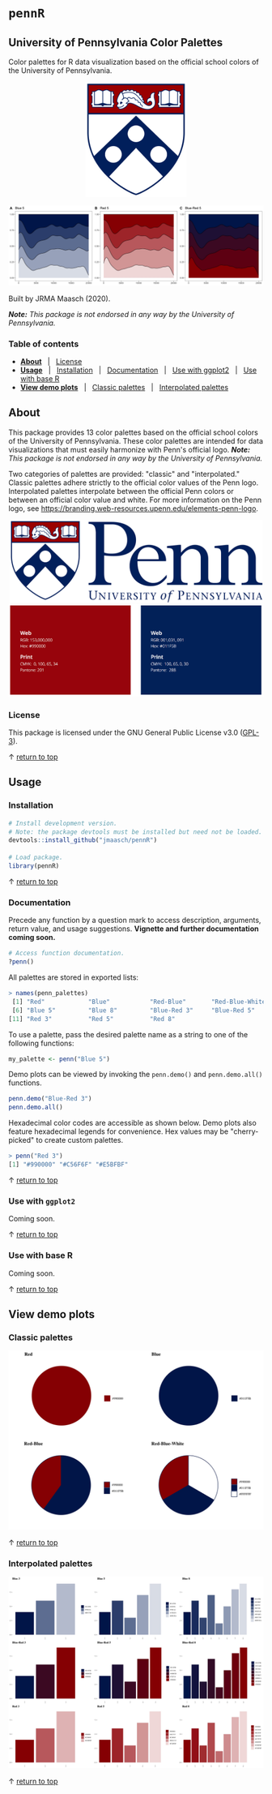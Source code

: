 # `pennR`
## University of Pennsylvania Color Palettes

Color palettes for R data visualization based on the official school colors of the University of Pennsylvania.

<p align="center">
 <img src="https://github.com/jmaasch/pennR/blob/master/figures/UniversityofPennsylvania_Shield_RGB.jpg" width="200"/>
</p>

![density](https://github.com/jmaasch/pennR/blob/master/figures/density_grid.jpg)

Built by JRMA Maasch (2020).

***Note:*** *This package is not endorsed in any way by the University of Pennsylvania.*


### Table of contents

* **[About](#About)** &nbsp; | &nbsp; [License](#License)
* **[Usage](#Usage)** &nbsp; | &nbsp; [Installation](#Installation) &nbsp; | &nbsp; [Documentation](#Documentation) &nbsp; | &nbsp; [Use with ggplot2](#Use-with-ggplot2) &nbsp; | &nbsp; [Use with base R](#Use-with-base-R)
* **[View demo plots](#View-demo-plots)** &nbsp; | &nbsp; [Classic palettes](#Classic-palettes) &nbsp; | &nbsp; [Interpolated palettes](#Interpolated-palettes)

## About

This package provides 13 color palettes based on the official school colors of the University of Pennsylvania. These color palettes are intended for data visualizations that must easily harmonize with Penn's official logo. ***Note:*** *This package is not endorsed in any way by the University of Pennsylvania.*

Two categories of palettes are provided: "classic" and "interpolated." Classic palettes adhere strictly to the official color values of the Penn logo. Interpolated palettes interpolate between the official Penn colors or between an official color value and white. For more information on the Penn logo, see https://branding.web-resources.upenn.edu/elements-penn-logo.

<p align="center">
 <img src="https://github.com/jmaasch/pennR/blob/master/figures/UniversityofPennsylvania_FullLogo_RGB.jpg" width="500"/>
 <br>
 <img src="https://github.com/jmaasch/pennR/blob/master/figures/penn_colors.jpg" width="800"/>
</p>


### License

This package is licensed under the GNU General Public License v3.0 (<a href="https://choosealicense.com/licenses/gpl-3.0/" target="_blank">GPL-3</a>).

&#8593; [return to top](#pennR)

## Usage

### Installation

```R
# Install development version.
# Note: the package devtools must be installed but need not be loaded.
devtools::install_github("jmaasch/pennR")

# Load package.
library(pennR)
```

&#8593; [return to top](#pennR)

### Documentation

Precede any function by a question mark to access description, arguments, return value, and usage suggestions. **Vignette and further documentation coming soon.**

```R
# Access function documentation.
?penn()
```

All palettes are stored in exported lists:

```R
> names(penn_palettes)
 [1] "Red"            "Blue"           "Red-Blue"       "Red-Blue-White" "Blue 3"        
 [6] "Blue 5"         "Blue 8"         "Blue-Red 3"     "Blue-Red 5"     "Blue-Red 8"    
[11] "Red 3"          "Red 5"          "Red 8"
```

To use a palette, pass the desired palette name as a string to one of the following functions:

```R
my_palette <- penn("Blue 5")
```

Demo plots can be viewed by invoking the `penn.demo()` and `penn.demo.all()` functions. 
```R
penn.demo("Blue-Red 3")
penn.demo.all()
```

Hexadecimal color codes are accessible as shown below. Demo plots also feature hexadecimal legends for convenience. Hex values may be "cherry-picked" to create custom palettes.

```R
> penn("Red 3")
[1] "#990000" "#C56F6F" "#E5BFBF"
```

&#8593; [return to top](#pennR)

### Use with `ggplot2`

Coming soon.


&#8593; [return to top](#pennR)

### Use with base R

Coming soon.

&#8593; [return to top](#pennR)

## View demo plots

### Classic palettes

![classic](https://github.com/jmaasch/pennR/blob/master/figures/classic_grid.jpg)

&#8593; [return to top](#pennR)

### Interpolated palettes

![interp](https://github.com/jmaasch/pennR/blob/master/figures/interp_grid.jpg)

&#8593; [return to top](#pennR)
